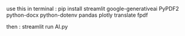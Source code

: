 use this in terminal :
pip install streamlit google-generativeai PyPDF2 python-docx python-dotenv pandas plotly translate fpdf

then : 
streamlit run AI.py

